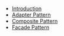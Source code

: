 - [Introduction](structural/)
- [Adapter Pattern](structural/adapter.md)
- [Composite Pattern](structural/composite.md)
- [Facade Pattern](structural/facade.md)

